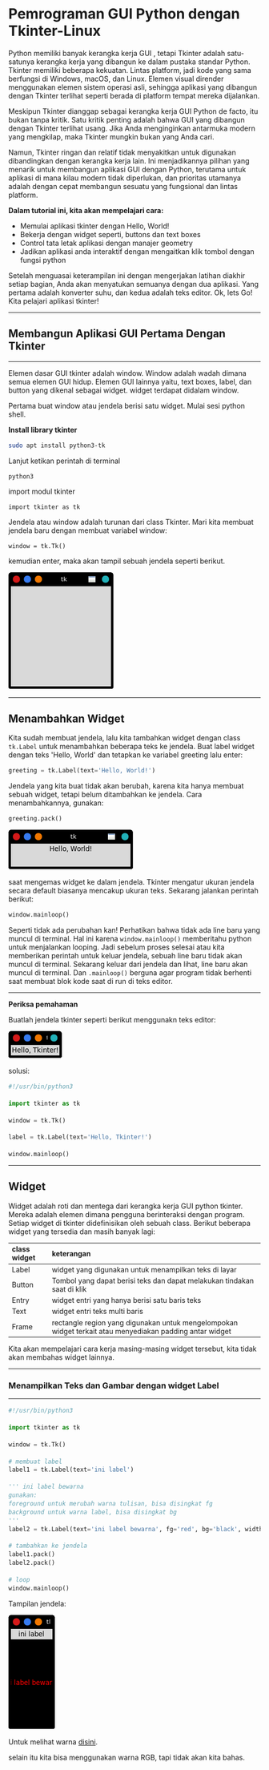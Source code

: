 # Pemrograman GUI Python dengan Tkinter-Linux
Python memiliki banyak kerangka kerja GUI , tetapi Tkinter adalah satu-satunya kerangka kerja yang dibangun ke dalam pustaka standar Python. Tkinter memiliki beberapa kekuatan. Lintas platform, jadi kode yang sama berfungsi di Windows, macOS, dan Linux. Elemen visual dirender menggunakan elemen sistem operasi asli, sehingga aplikasi yang dibangun dengan Tkinter terlihat seperti berada di platform tempat mereka dijalankan.

Meskipun Tkinter dianggap sebagai kerangka kerja GUI Python de facto, itu bukan tanpa kritik. Satu kritik penting adalah bahwa GUI yang dibangun dengan Tkinter terlihat usang. Jika Anda menginginkan antarmuka modern yang mengkilap, maka Tkinter mungkin bukan yang Anda cari.

Namun, Tkinter ringan dan relatif tidak menyakitkan untuk digunakan dibandingkan dengan kerangka kerja lain. Ini menjadikannya pilihan yang menarik untuk membangun aplikasi GUI dengan Python, terutama untuk aplikasi di mana kilau modern tidak diperlukan, dan prioritas utamanya adalah dengan cepat membangun sesuatu yang fungsional dan lintas platform.

**Dalam tutorial ini, kita akan mempelajari cara:**
- Memulai aplikasi tkinter dengan Hello, World!
- Bekerja dengan widget seperti, buttons dan text boxes
- Control tata letak aplikasi dengan manajer geometry
- Jadikan aplikasi anda interaktif dengan mengaitkan klik tombol dengan fungsi python

Setelah menguasai keterampilan ini dengan mengerjakan latihan diakhir setiap bagian, Anda akan menyatukan semuanya dengan dua aplikasi. Yang pertama adalah konverter suhu, dan kedua adalah teks editor. Ok, lets Go! Kita pelajari aplikasi tkinter!

---
## Membangun Aplikasi GUI Pertama Dengan Tkinter
---
Elemen dasar GUI tkinter adalah window. Window adalah wadah dimana semua elemen GUI hidup. Elemen GUI lainnya yaitu, text boxes, label, dan button yang dikenal sebagai widget. widget terdapat didalam window.

Pertama buat window atau jendela berisi satu widget. Mulai sesi python shell.

**Install library tkinter**
```bash
sudo apt install python3-tk
```
Lanjut ketikan perintah di terminal
```
python3
```
import modul tkinter
```
import tkinter as tk
```
Jendela atau window adalah turunan dari class Tkinter. Mari kita membuat jendela baru dengan membuat variabel window:
```
window = tk.Tk()
```
kemudian enter, maka akan tampil sebuah jendela seperti berikut.

![](image/window)

---
**Menambahkan Widget**
---
Kita sudah membuat jendela, lalu kita tambahkan widget dengan class `tk.Label` untuk menambahkan beberapa teks ke jendela. Buat label widget dengan teks 'Hello, World' dan tetapkan ke variabel greeting lalu enter:
```python
greeting = tk.Label(text='Hello, World!')
```
Jendela yang kita buat tidak akan berubah, karena kita hanya membuat sebuah widget, tetapi belum ditambahkan ke jendela. Cara menambahkannya, gunakan:
```python
greeting.pack()
```
![](image/hello_world.png)

saat mengemas widget ke dalam jendela. Tkinter mengatur ukuran jendela secara default biasanya mencakup ukuran teks. Sekarang jalankan perintah berikut:
```python
window.mainloop()
```
Seperti tidak ada perubahan kan! Perhatikan bahwa tidak ada line baru yang muncul di terminal. Hal ini karena `window.mainloop()` memberitahu python untuk menjalankan looping. Jadi sebelum proses selesai atau kita memberikan perintah untuk keluar jendela, sebuah line baru tidak akan muncul di terminal. Sekarang keluar dari jendela dan lihat, line baru akan muncul di terminal. Dan `.mainloop()` berguna agar program tidak berhenti saat membuat blok kode saat di run di teks editor.

---
**Periksa pemahaman**

Buatlah jendela tkinter seperti berikut menggunakn teks editor:

![](image/hello_tkinter.png)

solusi:
```python
#!/usr/bin/python3

import tkinter as tk

window = tk.Tk()

label = tk.Label(text='Hello, Tkinter!')

window.mainloop()
```
---
**Widget**
---
Widget adalah roti dan mentega dari kerangka kerja GUI python tkinter. Mereka adalah elemen dimana pengguna berinteraksi dengan program. Setiap widget di tkinter didefinisikan oleh sebuah class. Berikut beberapa widget yang tersedia dan masih banyak lagi:

| class widget | keterangan |
| :-- | :-- |
| Label | widget yang digunakan untuk menampilkan teks di layar |
|Button| Tombol yang dapat berisi teks dan dapat melakukan tindakan saat di klik |
| Entry | widget entri yang hanya berisi satu baris teks |
| Text | widget entri teks multi baris |
| Frame | rectangle region yang digunakan untuk mengelompokan widget terkait atau menyediakan padding antar widget |

Kita akan mempelajari cara kerja masing-masing widget tersebut, kita tidak akan membahas widget lainnya.

---
### Menampilkan Teks dan Gambar dengan widget Label
---
```python
#!/usr/bin/python3

import tkinter as tk

window = tk.Tk()

# membuat label
label1 = tk.Label(text='ini label')

''' ini label bewarna
gunakan:
foreground untuk merubah warna tulisan, bisa disingkat fg
background untuk warna label, bisa disingkat bg
'''
label2 = tk.Label(text='ini label bewarna', fg='red', bg='black', width='10', height='10')

# tambahkan ke jendela
label1.pack()
label2.pack()

# loop
window.mainloop()
```
Tampilan jendela:

![](image/label1.png)

Untuk melihat warna [disini](https://www.tcl.tk/man/tcl/TkCmd/colors.html).

selain itu kita bisa menggunakan warna RGB, tapi tidak akan kita bahas.

